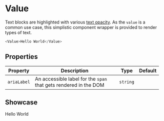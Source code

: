 <script lang="ts">
    import Value from "$lib/components/Value.svelte";
</script>

# Value

Text blocks are highlighted with various [text opacity](/utility-classes/text). As the `value` is a common use case, this simplistic component wrapper is provided to render types of text.

```javascript
<Value>Hello World</Value>
```

## Properties

| Property    | Description                                                      | Type     | Default |
| ----------- | ---------------------------------------------------------------- | -------- | ------- |
| `ariaLabel` | An accessible label for the `span` that gets rendered in the DOM | `string` |         |

## Showcase

<Value>Hello World</Value>
